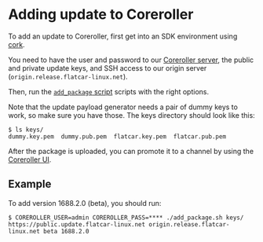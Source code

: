 # Adding update to Coreroller

To add an update to Coreroller, first get into an SDK environment using [cork](https://github.com/coreos/mantle/tree/master/cmd/cork).

You need to have the user and password to our [Coreroller server][coreroller-server], the public and private update keys, and SSH access to our origin server (`origin.release.flatcar-linux.net`).

Then, run the [`add_package` script](../add_package) scripts with the right options.

Note that the update payload generator needs a pair of dummy keys to work, so make sure you have those.
The keys directory should look like this:

```
$ ls keys/
dummy.key.pem  dummy.pub.pem  flatcar.key.pem  flatcar.pub.pem
```

After the package is uploaded, you can promote it to a channel by using the [Coreroller UI][coreroller-server].

## Example

To add version 1688.2.0 (beta), you should run:

```
$ COREROLLER_USER=admin COREROLLER_PASS=**** ./add_package.sh keys/ https://public.update.flatcar-linux.net origin.release.flatcar-linux.net beta 1688.2.0
```

[coreroller-server]: https://public.update.flatcar-linux.net
